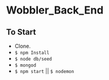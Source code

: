 # Wobbler_Back_End

## To Start

* Clone.
* `$ npm Install`
* `$ node db/seed`
* `$ mongod`
* `$ npm start` || `$ nodemon`
